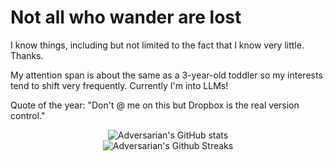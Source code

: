 # Not all who wander are lost

I know things, including but not limited to the fact that I know very little. Thanks.

My attention span is about the same as a 3-year-old toddler so my interests tend to shift very frequently. Currently I'm into LLMs!

Quote of the year: 
"Don't @ me on this but Dropbox is the real version control."

<p align="center">
  <img src="https://github-readme-stats.vercel.app/api?username=Adversarian&show_icons=true&theme=dracula" alt="Adversarian's GitHub stats" /></br>
  <img src="https://github-readme-streak-stats.herokuapp.com/?user=Adversarian&theme=dracula" alt="Adversarian's Github Streaks" />
</p>
